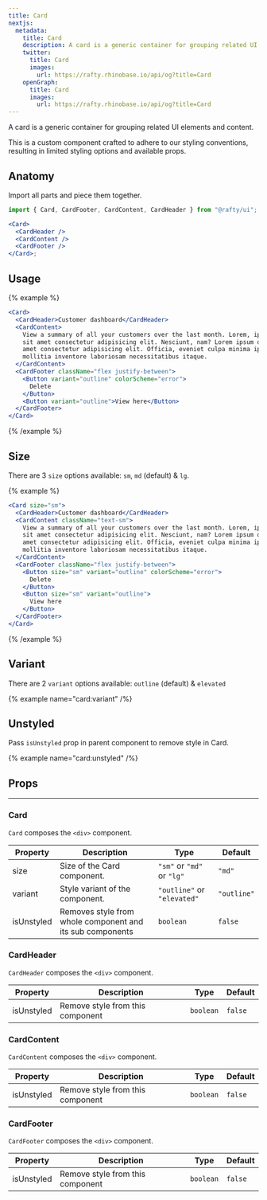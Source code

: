 ```yaml
---
title: Card
nextjs:
  metadata:
    title: Card
    description: A card is a generic container for grouping related UI elements and content.
    twitter:
      title: Card
      images:
        url: https://rafty.rhinobase.io/api/og?title=Card
    openGraph:
      title: Card
      images:
        url: https://rafty.rhinobase.io/api/og?title=Card
---
```


A card is a generic container for grouping related UI elements and content.

This is a custom component crafted to adhere to our styling conventions, resulting in limited styling options and available props.

## Anatomy

Import all parts and piece them together.

```jsx
import { Card, CardFooter, CardContent, CardHeader } from "@rafty/ui";

<Card>
  <CardHeader />
  <CardContent />
  <CardFooter />
</Card>;
```

## Usage

{% example %}

```jsx
<Card>
  <CardHeader>Customer dashboard</CardHeader>
  <CardContent>
    View a summary of all your customers over the last month. Lorem, ipsum dolor
    sit amet consectetur adipisicing elit. Nesciunt, nam? Lorem ipsum dolor sit,
    amet consectetur adipisicing elit. Officia, eveniet culpa minima ipsa rem in
    mollitia inventore laboriosam necessitatibus itaque.
  </CardContent>
  <CardFooter className="flex justify-between">
    <Button variant="outline" colorScheme="error">
      Delete
    </Button>
    <Button variant="outline">View here</Button>
  </CardFooter>
</Card>
```

{% /example %}

## Size

There are 3 `size` options available: `sm`, `md` (default) & `lg`.

{% example %}

```jsx
<Card size="sm">
  <CardHeader>Customer dashboard</CardHeader>
  <CardContent className="text-sm">
    View a summary of all your customers over the last month. Lorem, ipsum dolor
    sit amet consectetur adipisicing elit. Nesciunt, nam? Lorem ipsum dolor sit,
    amet consectetur adipisicing elit. Officia, eveniet culpa minima ipsa rem in
    mollitia inventore laboriosam necessitatibus itaque.
  </CardContent>
  <CardFooter className="flex justify-between">
    <Button size="sm" variant="outline" colorScheme="error">
      Delete
    </Button>
    <Button size="sm" variant="outline">
      View here
    </Button>
  </CardFooter>
</Card>
```

{% /example %}

## Variant

There are 2 `variant` options available: `outline` (default) & `elevated`

{% example name="card:variant" /%}

## Unstyled

Pass `isUnstyled` prop in parent component to remove style in Card.

{% example name="card:unstyled" /%}

## Props

---

### Card

`Card` composes the `<div>` component.

| Property   | Description                                               | Type                        | Default     |
| ---------- | --------------------------------------------------------- | --------------------------- | ----------- |
| size       | Size of the Card component.                               | `"sm"` or `"md"` or `"lg"`  | `"md"`      |
| variant    | Style variant of the component.                           | `"outline"` or `"elevated"` | `"outline"` |
| isUnstyled | Removes style from whole component and its sub components | `boolean`                   | `false`     |

### CardHeader

`CardHeader` composes the `<div>` component.

| Property   | Description                      | Type      | Default |
| ---------- | -------------------------------- | --------- | ------- |
| isUnstyled | Remove style from this component | `boolean` | `false` |

### CardContent

`CardContent` composes the `<div>` component.

| Property   | Description                      | Type      | Default |
| ---------- | -------------------------------- | --------- | ------- |
| isUnstyled | Remove style from this component | `boolean` | `false` |

### CardFooter

`CardFooter` composes the `<div>` component.

| Property   | Description                      | Type      | Default |
| ---------- | -------------------------------- | --------- | ------- |
| isUnstyled | Remove style from this component | `boolean` | `false` |
